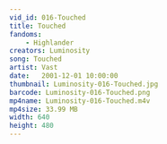 ```yaml
---
vid_id: 016-Touched
title: Touched
fandoms:
    - Highlander
creators: Luminosity
song: Touched
artist: Vast
date:   2001-12-01 10:00:00
thumbnail: Luminosity-016-Touched.jpg
barcode: Luminosity-016-Touched.png
mp4name: Luminosity-016-Touched.m4v
mp4size: 33.99 MB
width: 640
height: 480
---
```



  